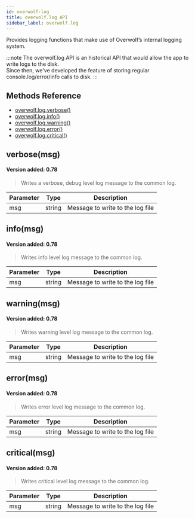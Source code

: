 ```yaml
---
id: overwolf-log
title: overwolf.log API
sidebar_label: overwolf.log
---
```


Provides logging functions that make use of Overwolf’s internal logging system.

:::note
The overwolf.log API is an historical API that would allow the app to write logs to the disk.  
Since then, we've developed the feature of storing regular console.log/error/info calls to disk.
:::

## Methods Reference

* [overwolf.log.verbose()](#verbosemsg)
* [overwolf.log.info()](#infomsg)
* [overwolf.log.warning()](#warningmsg)
* [overwolf.log.error()](#errormsg)
* [overwolf.log.critical()](#criticalmsg)

## verbose(msg)

#### Version added: 0.78 

> Writes a verbose, debug level log message to the common log.

Parameter | Type | Description |
------------ | ------------ | ------------ |
msg	 | string | Message to write to the log file |

## info(msg)

#### Version added: 0.78 

> Writes info level log message to the common log.

Parameter | Type | Description |
------------ | ------------ | ------------ |
msg	 | string | Message to write to the log file |

## warning(msg)

#### Version added: 0.78 

> Writes warning level log message to the common log.

Parameter | Type | Description |
------------ | ------------ | ------------ |
msg	 | string | Message to write to the log file |

## error(msg)

#### Version added: 0.78 

> Writes error level log message to the common log.

Parameter | Type | Description |
------------ | ------------ | ------------ |
msg	 | string | Message to write to the log file |

## critical(msg)

#### Version added: 0.78 

> Writes critical level log message to the common log.

Parameter | Type | Description |
------------ | ------------ | ------------ |
msg	 | string | Message to write to the log file |
